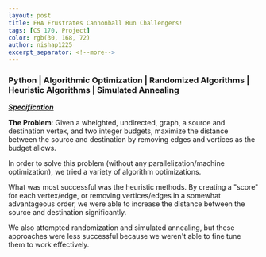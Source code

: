 ```yaml
---
layout: post
title: FHA Frustrates Cannonball Run Challengers!
tags: [CS 170, Project]
color: rgb(30, 168, 72)
author: nishap1225
excerpt_separator: <!--more-->
---
```

### Python | Algorithmic Optimization | Randomized Algorithms | Heuristic Algorithms | Simulated Annealing 
<!--more-->

[***Specification***](https://cs170.org/assets/pdf/project_spec.pdf)

**The Problem**: Given a wheighted, undirected, graph, a source and destination vertex, and two integer budgets, maximize the distance between the source and destination by removing edges and vertices as the budget allows. 

In order to solve this problem (without any parallelization/machine optimization), we tried a variety of algorithm optimizations. 

What was most successful was the heuristic methods. By creating a "score" for each vertex/edge, or removing vertices/edges in a somewhat advantageous order, we were able to increase the distance between the source and destination significantly. 

We also attempted randomization and simulated annealing, but these approaches were less successful because we weren't able to fine tune them to work effectively. 


